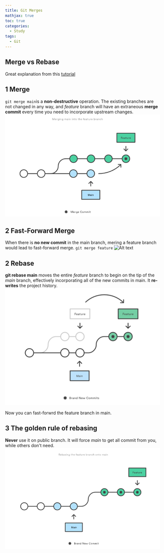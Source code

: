```yaml
---
title: Git Merges
mathjax: true
toc: true
categories:
  - Study
tags:
  - Git
---
```


## Merge vs Rebase
Great explanation from this [tutorial](https://www.atlassian.com/git/tutorials/merging-vs-rebasing)

## 1 Merge
`git merge main`is a **non-destructive** operation. The existing branches are not changed in any way, and *feature* branch will have an extraneous **merge commit** every time you need to incorporate upstream changes.   
![Alt text](/assets/images/2024/24-09-13-Git-ff-rebase_files/merge.png)  

## 2 Fast-Forward Merge
When there is **no new commit** in the main branch, mering a feature branch would lead to fast-forward merge.
`git merge feature`
![Alt text](/assets/images/2024/24-09-13-Git-ff-rebase_files/ff.png)  

## 2 Rebase 
**git rebase main** moves the entire *feature* branch to begin on the tip of the *main* branch, effectively incorporating all of the new commits in main. It **re-writes** the project history.  
![Alt text](/assets/images/2024/24-09-13-Git-ff-rebase_files/rebase.png)  

Now you can fast-forwrd the feature branch in main. 

## 3 The golden rule of rebasing
**Never** use it on public branch.
It will force *main* to get all commit from you, while others don't need. 
![Alt text](/assets/images/2024/24-09-13-Git-ff-rebase_files/rebase_feature.png)



